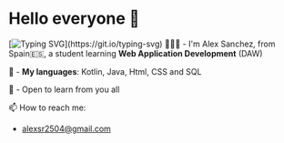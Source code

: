 # Hello everyone 👋

[![Typing SVG](https://readme-typing-svg.demolab.com?font=Fira+Code&size=22&pause=1000&color=D2AAF7&width=750&lines=Hello%2C+welcome+to+my+personal+space!!)](https://git.io/typing-svg)
🙋🏼‍♂️ - I'm Alex Sanchez, from Spain🇪🇸, a student learning **Web Application Development** (DAW)

🔭 - **My languages**: Kotlin, Java, Html, CSS and SQL

🌱 - Open to learn from you all

📫 How to reach me: 
- alexsr2504@gmail.com 
